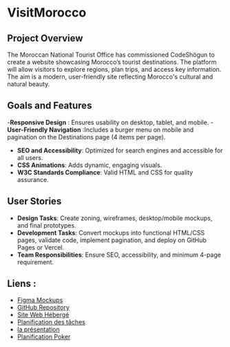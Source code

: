 # VisitMorocco


## Project Overview

The Moroccan National Tourist Office has commissioned CodeShögun to create a website showcasing Morocco’s tourist destinations. The platform will allow visitors to explore regions, plan trips, and access key information. The aim is a modern, user-friendly site reflecting Morocco's cultural and natural beauty.

## Goals and Features

-**Responsive Design** : Ensures usability on desktop, tablet, and mobile.
-**User-Friendly Navigation** :Includes a burger menu on mobile and pagination on the Destinations page (4 items per page).
- **SEO and Accessibility**: Optimized for search engines and accessible for all users.
- **CSS Animations**: Adds dynamic, engaging visuals.
- **W3C Standards Compliance**: Valid HTML and CSS for quality assurance.


## User Stories

- **Design Tasks**: Create zoning, wireframes, desktop/mobile mockups, and final prototypes.
- **Development Tasks**: Convert mockups into functional HTML/CSS pages, validate code, implement pagination, and deploy on GitHub Pages or Vercel.
- **Team Responsibilities**: Ensure SEO, accessibility, and minimum 4-page requirement.

## Liens :

- [Figma Mockups](https://www.figma.com/files/team/1427594085211998374/recents-and-sharing/recently-viewed?fuid=1427594083491935349)
- [GitHub Repository](https://github.com/laamiri-kaoutar/VisitMorocco)
- [Site Web Hébergé](https://laamiri-kaoutar.github.io/VisitMorocco/)
- [Planification des tâches](https://github.com/users/laamiri-kaoutar/projects/3)
- [la présentation](https://www.canva.com/design/DAGUlQJoYYY/HlHYv_N3f4bKBI8zB-ntGg/edit)
- [Planification Poker](https://docs.google.com/spreadsheets/d/1KBh4pIXPuenNNkUxaVw_14xAEwtXekSRqaJ-fUz7c4w/edit?usp=sharing)


